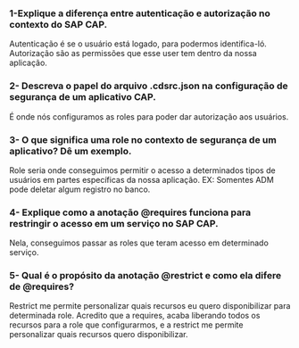 ### 1-Explique a diferença entre autenticação e autorização no contexto do SAP CAP.
  Autenticação é se o usuário está logado, para podermos identifica-ló.
  Autorização são as permissões que esse user tem dentro da nossa aplicação.

### 2- Descreva o papel do arquivo .cdsrc.json na configuração de segurança de um aplicativo CAP.
  É onde nós configuramos as roles para poder dar autorização aos usuários.

### 3- O que significa uma role no contexto de segurança de um aplicativo? Dê um exemplo.
  Role seria onde conseguimos permitir o acesso a determinados tipos de usuários em partes específicas da nossa aplicação.
  EX: Somentes ADM pode deletar algum registro no banco.

### 4- Explique como a anotação @requires funciona para restringir o acesso em um serviço no SAP CAP.
  Nela, conseguimos passar as roles que teram acesso em determinado serviço.

### 5- Qual é o propósito da anotação @restrict e como ela difere de @requires?
  Restrict me permite personalizar quais recursos eu quero disponibilizar para determinada role.
  Acredito que a requires, acaba liberando todos os recursos para a role que configurarmos, e a restrict me permite personalizar quais recursos quero disponibilizar.
